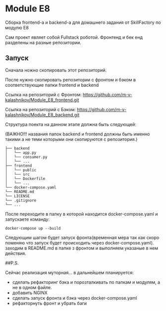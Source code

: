 # Module E8
Сборка frontend-а и backend-а для домашнего задания от SkillFactory по модулю E8

Сам проект являет собой Fullstack роботой.
Фронтенд и бек енд разделены на разные репозитории.


## Запуск
Сначала ножно скопировать этот репозиторий.

После нужно скопировать репозитории с фронтом и бэком
в соответствующие папки frontend и backend

Ссылка на репозиторий с Фронтом: https://github.com/m-v-kalashnikov/Module_E8_frontend.git

Ссылка на репозиторий с Бэком: https://github.com/m-v-kalashnikov/Module_E8_backend.git

Структура поекта на данном этапе должна быть следующей:

(ВАЖНО!!!  названия папок backend и frontend должны быть именно такими а не теми которыми они скопируются с репозитория.)
~~~
├── backend
│   └── app.py
│   └── consumer.py
│   └── ...
├── frontend
│   └── public
│   └── src
│   └── Dockerfile
│   └── ...
└── docker-compose.yaml
└── README.md
└── LICENSE
└── .gitignore
└── ...
~~~

После переходите в папку в которой находится docker-compose.yaml и запускаете команду:
~~~
docker-compose up --build
~~~

Следующим шагом будет запуск фронта(временная мера так как скоро поменяю что запуск будет происходить через docker-compose.yaml).
заходим в README.md в папке з фронтом и выполняем указаные в нем действия.

##P.S.

Сейчас реализация муторная... в дальнейшем планируется:

- сделать рефакторинг бэка и порозталкивать по папкам и модулям, а не в одном файле.
- добавить NGINX
- сделать запуск фронта и бэка через docker-compose.yaml
- рефакторнуть фронт и убрать баги
